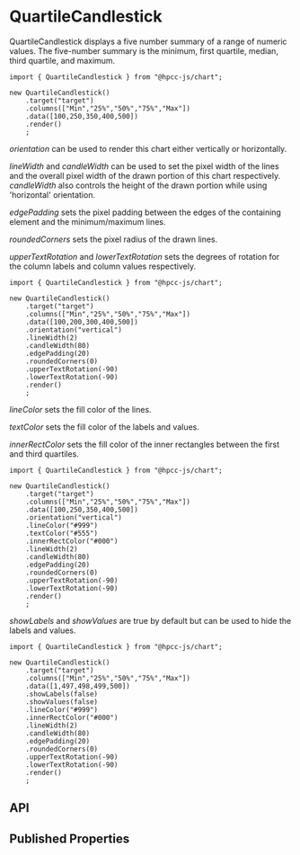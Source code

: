 # QuartileCandlestick

<!--meta
{
    "id": 11702,
    "name": "QuartileCandlestick",
    "kind": 128,
    "kindString": "Class",
    "flags": {
        "isExported": true
    },
    "sources": [
        {
            "fileName": "QuartileCandlestick.ts",
            "line": 4,
            "character": 32
        },
        {
            "fileName": "QuartileCandlestick.ts",
            "line": 300,
            "character": 36
        }
    ],
    "extendedTypes": [
        {
            "type": "reference",
            "name": "SVGWidget"
        }
    ],
    "folder": "packages/chart"
}
-->

QuartileCandlestick displays a five number summary of a range of numeric values. The five-number summary is the minimum, first quartile, median, third quartile, and maximum.

```sample-code
import { QuartileCandlestick } from "@hpcc-js/chart";

new QuartileCandlestick()
    .target("target")
    .columns(["Min","25%","50%","75%","Max"])
    .data([100,250,350,400,500])
    .render()
    ;
```

_orientation_ can be used to render this chart either vertically or horizontally.

_lineWidth_ and _candleWidth_ can be used to set the pixel width of the lines and the overall pixel width of the drawn portion of this chart respectively. _candleWidth_ also controls the height of the drawn portion while using 'horizontal' orientation.

_edgePadding_ sets the pixel padding between the edges of the containing element and the minimum/maximum lines.

_roundedCorners_ sets the pixel radius of the drawn lines.

_upperTextRotation_ and _lowerTextRotation_ sets the degrees of rotation for the column labels and column values respectively.

```sample-code
import { QuartileCandlestick } from "@hpcc-js/chart";

new QuartileCandlestick()
    .target("target")
    .columns(["Min","25%","50%","75%","Max"])
    .data([100,200,300,400,500])
    .orientation("vertical")
    .lineWidth(2)
    .candleWidth(80)
    .edgePadding(20)
    .roundedCorners(0)
    .upperTextRotation(-90)
    .lowerTextRotation(-90)
    .render()
    ;
```

_lineColor_ sets the fill color of the lines.

_textColor_ sets the fill color of the labels and values.

_innerRectColor_ sets the fill color of the inner rectangles between the first and third quartiles.

```sample-code
import { QuartileCandlestick } from "@hpcc-js/chart";

new QuartileCandlestick()
    .target("target")
    .columns(["Min","25%","50%","75%","Max"])
    .data([100,250,350,400,500])
    .orientation("vertical")
    .lineColor("#999")
    .textColor("#555")
    .innerRectColor("#000")
    .lineWidth(2)
    .candleWidth(80)
    .edgePadding(20)
    .roundedCorners(0)
    .upperTextRotation(-90)
    .lowerTextRotation(-90)
    .render()
    ;
```

_showLabels_ and _showValues_ are true by default but can be used to hide the labels and values.

```sample-code
import { QuartileCandlestick } from "@hpcc-js/chart";

new QuartileCandlestick()
    .target("target")
    .columns(["Min","25%","50%","75%","Max"])
    .data([1,497,498,499,500])
    .showLabels(false)
    .showValues(false)
    .lineColor("#999")
    .innerRectColor("#000")
    .lineWidth(2)
    .candleWidth(80)
    .edgePadding(20)
    .roundedCorners(0)
    .upperTextRotation(-90)
    .lowerTextRotation(-90)
    .render()
    ;
```

## API

## Published Properties
```@hpcc-js/chart:QuartileCandlestick
```

